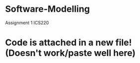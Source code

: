 # Software-Modelling
Assignment 1 ICS220

# Code is attached in a new file! (Doesn't work/paste well here)
